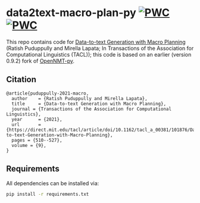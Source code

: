 # data2text-macro-plan-py [![PWC](https://img.shields.io/endpoint.svg?url=https://paperswithcode.com/badge/data-to-text-generation-with-macro-planning/data-to-text-generation-on-rotowire-relation)](https://paperswithcode.com/sota/data-to-text-generation-on-rotowire-relation?p=data-to-text-generation-with-macro-planning) [![PWC](https://img.shields.io/endpoint.svg?url=https://paperswithcode.com/badge/data-to-text-generation-with-macro-planning/data-to-text-generation-on-mlb-dataset-2)](https://paperswithcode.com/sota/data-to-text-generation-on-mlb-dataset-2?p=data-to-text-generation-with-macro-planning)
This repo contains code for [Data-to-text Generation with Macro Planning](https://arxiv.org/abs/2102.02723) (Ratish Puduppully and Mirella Lapata;  In Transactions of the Association for Computational Linguistics (TACL)); this code is based on an earlier (version 0.9.2) fork of [OpenNMT-py](https://github.com/OpenNMT/OpenNMT-py).

## Citation
```
@article{puduppully-2021-macro,
  author    = {Ratish Puduppully and Mirella Lapata},
  title     = {Data-to-text Generation with Macro Planning},
  journal = {Transactions of the Association for Computational Linguistics},
  year      = {2021},
  url       = {https://direct.mit.edu/tacl/article/doi/10.1162/tacl_a_00381/101876/Data-to-text-Generation-with-Macro-Planning},
  pages = {510--527},
  volume = {9},
}
```

## Requirements

All dependencies can be installed via:

```bash
pip install -r requirements.txt
```
